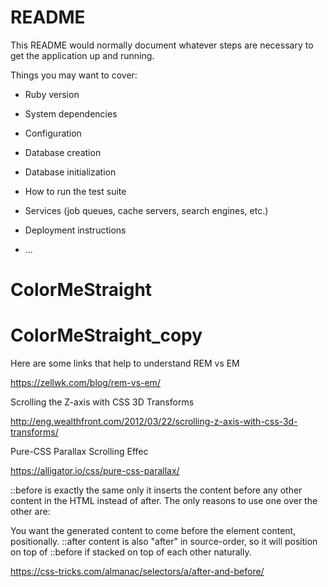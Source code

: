 # README

This README would normally document whatever steps are necessary to get the
application up and running.

Things you may want to cover:

* Ruby version

* System dependencies

* Configuration

* Database creation

* Database initialization

* How to run the test suite

* Services (job queues, cache servers, search engines, etc.)

* Deployment instructions

* ...
# ColorMeStraight
# ColorMeStraight_copy

Here are some links that help to understand
REM vs EM

https://zellwk.com/blog/rem-vs-em/

Scrolling the Z-axis with CSS 3D Transforms

http://eng.wealthfront.com/2012/03/22/scrolling-z-axis-with-css-3d-transforms/

Pure-CSS Parallax Scrolling Effec

https://alligator.io/css/pure-css-parallax/



::before is exactly the same only it inserts the content before any other content in the HTML instead of after. The only reasons to use one over the other are:

You want the generated content to come before the element content, positionally.
::after content is also "after" in source-order, so it will position on top of ::before if stacked on top of each other naturally.

https://css-tricks.com/almanac/selectors/a/after-and-before/

